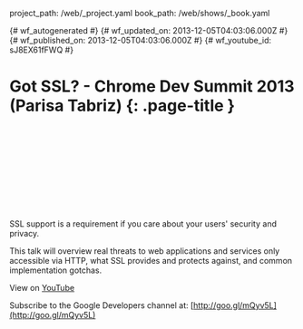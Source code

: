 project_path: /web/_project.yaml
book_path: /web/shows/_book.yaml

{# wf_autogenerated #}
{# wf_updated_on: 2013-12-05T04:03:06.000Z #}
{# wf_published_on: 2013-12-05T04:03:06.000Z #}
{# wf_youtube_id: sJ8EX61fFWQ #}

# Got SSL? - Chrome Dev Summit 2013 (Parisa Tabriz) {: .page-title }


<div class="video-wrapper">
  <iframe class="devsite-embedded-youtube-video" data-video-id="sJ8EX61fFWQ"
          data-autohide="1" data-showinfo="0" frameborder="0" allowfullscreen>
  </iframe>
</div>

SSL support is a requirement if you care about your users&#x27; security and privacy.

This talk will overview real threats to web applications and services only accessible via HTTP, what SSL provides and protects against, and common implementation gotchas.

View on [YouTube](https://youtu.be/sJ8EX61fFWQ)

Subscribe to the Google Developers channel at: [http://goo.gl/mQyv5L](http://goo.gl/mQyv5L)
